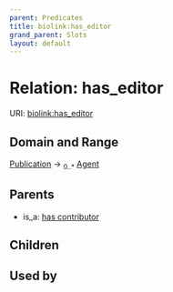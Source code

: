 ```yaml
---
parent: Predicates
title: biolink:has_editor
grand_parent: Slots
layout: default
---
```


# Relation: has_editor




URI: [biolink:has_editor](https://w3id.org/biolink/vocab/has_editor)

## Domain and Range

[Publication](Publication.md) ->  <sub>0..\*</sub> [Agent](Agent.md)

## Parents

 *  is_a: [has contributor](has_contributor.md)

## Children


## Used by

